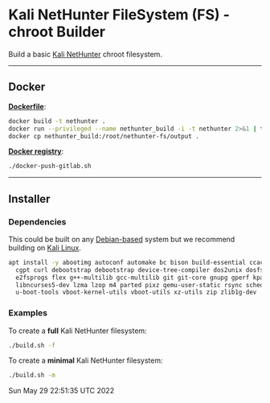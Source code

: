 # Kali NetHunter FileSystem (FS) - chroot Builder

Build a basic [Kali NetHunter](https://www.kali.org/get-kali/#kali-mobile) chroot filesystem.

- - -

## Docker

**[Dockerfile](Dockerfile)**:

```bash
docker build -t nethunter .
docker run --privileged --name nethunter_build -i -t nethunter 2>&1 | tee output.log
docker cp nethunter_build:/root/nethunter-fs/output .
```

**[Docker registry](https://gitlab.com/kalilinux/nethunter/build-scripts/kali-nethunter-project/container_registry)**:

```bash
./docker-push-gitlab.sh
```

- - -

## Installer

### Dependencies

This could be built on any [Debian-based](https://www.debian.org/derivatives/) system but we recommend building on [Kali Linux](https://www.kali.org/).

```bash
apt install -y abootimg autoconf automake bc bison build-essential ccache \
  cgpt curl debootstrap debootstrap device-tree-compiler dos2unix dosfstools \
  e2fsprogs flex g++-multilib gcc-multilib git git-core gnupg gperf kpartx \
  libncurses5-dev lzma lzop m4 parted pixz qemu-user-static rsync schedtool \
  u-boot-tools vboot-kernel-utils vboot-utils xz-utils zip zlib1g-dev
```

### Examples

To create a **full** Kali NetHunter filesystem:

```bash
./build.sh -f
```

To create a **minimal** Kali NetHunter filesystem:

```bash
./build.sh -m
```


Sun May 29 22:51:35 UTC 2022
